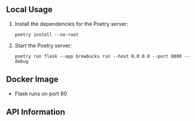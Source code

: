 ## Local Usage

1. Install the dependencies for the Poetry server:
   ```shell
   poetry install --no-root
   ```
2. Start the Poetry server:
   ```shell
   poetry run flask --app brewbucks run --host 0.0.0.0 --port 8080 --debug
   ```

## Docker Image
- Flask runs on port 80


## API Information
